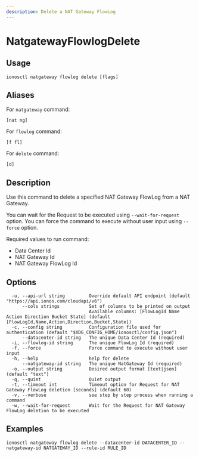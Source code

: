 ```yaml
---
description: Delete a NAT Gateway FlowLog
---
```


# NatgatewayFlowlogDelete

## Usage

```text
ionosctl natgateway flowlog delete [flags]
```

## Aliases

For `natgateway` command:

```text
[nat ng]
```

For `flowlog` command:

```text
[f fl]
```

For `delete` command:

```text
[d]
```

## Description

Use this command to delete a specified NAT Gateway FlowLog from a NAT Gateway.

You can wait for the Request to be executed using `--wait-for-request` option. You can force the command to execute without user input using `--force` option.

Required values to run command:

* Data Center Id
* NAT Gateway Id
* NAT Gateway FlowLog Id

## Options

```text
  -u, --api-url string         Override default API endpoint (default "https://api.ionos.com/cloudapi/v6")
      --cols strings           Set of columns to be printed on output 
                               Available columns: [FlowLogId Name Action Direction Bucket State] (default [FlowLogId,Name,Action,Direction,Bucket,State])
  -c, --config string          Configuration file used for authentication (default "$XDG_CONFIG_HOME/ionosctl/config.json")
      --datacenter-id string   The unique Data Center Id (required)
  -i, --flowlog-id string      The unique FlowLog Id (required)
  -f, --force                  Force command to execute without user input
  -h, --help                   help for delete
      --natgateway-id string   The unique NatGateway Id (required)
  -o, --output string          Desired output format [text|json] (default "text")
  -q, --quiet                  Quiet output
  -t, --timeout int            Timeout option for Request for NAT Gateway FlowLog deletion [seconds] (default 60)
  -v, --verbose                see step by step process when running a command
  -w, --wait-for-request       Wait for the Request for NAT Gateway FlowLog deletion to be executed
```

## Examples

```text
ionosctl natgateway flowlog delete --datacenter-id DATACENTER_ID --natgateway-id NATGATEWAY_ID --rule-id RULE_ID
```

